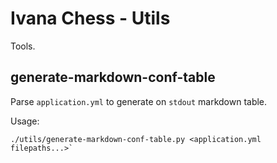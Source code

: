 # Ivana Chess - Utils

Tools.

## generate-markdown-conf-table

Parse `application.yml` to generate on `stdout` markdown table.

Usage:

```
./utils/generate-markdown-conf-table.py <application.yml filepaths...>`
```
